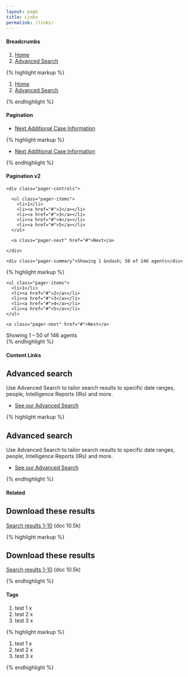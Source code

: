 ```yaml
---
layout: page
title: Links
permalink: /links/
---
```


<h4 class="heading-medium">Breadcrumbs</h4>

<div class="example">
    <div id="global-breadcrumb" class="header-context">
        <ol role="breadcrumbs" class="breadcrumbs group">
            <li>
                <a href="/">Home</a>
            </li>
            <li>
                <a href="/advanced-search">Advanced Search</a>
            </li>
        </ol>
    </div>
</div>
{% highlight markup %}
<!-- breadcrumbs -->
<div id="global-breadcrumb" class="header-context">
    <ol role="breadcrumbs" class="breadcrumbs group">
        <li>
            <a href="/">Home</a>
        </li>
        <li>
            <a href="/advanced-search">Advanced Search</a>
        </li>
    </ol>
</div>
<!-- breadcrumbs -->
{% endhighlight %}


<h4 class="heading-medium">Pagination</h4>

<div class="example">
    <nav class="pagination" role="navigation" aria-label="Pagination">
        <ul class="group">
            <li class="next">
                <a title="Navigate to next part" rel="next" href="#">
                    <span class="pagination-label">Next</span>
                    <span class="pagination-part-title">Additional Case Information</span>
                </a>
            </li>
        </ul>
    </nav>
</div>

{% highlight markup %}
<!-- pagination -->
<nav class="pagination" role="navigation" aria-label="Pagination">
    <ul class="group">
        <li class="next">
            <a title="Navigate to next part" rel="next" href="#">
                <span class="pagination-label">Next</span>
                <span class="pagination-part-title">Additional Case Information</span>
            </a>
        </li>
    </ul>
</nav>
<!-- pagination -->
{% endhighlight %}


<h4 class="heading-medium">Pagination v2</h4>


<div class="example">

  <!-- pagination -->

  <div class="pager">

    <div class="pager-controls">

      <ul class="pager-items">
        <li>1</li>
        <li><a href="#">2</a></li>
        <li><a href="#">3</a></li>
        <li><a href="#">4</a></li>
        <li><a href="#">5</a></li>
      </ul>

      <a class="pager-next" href="#">Next</a>

    </div>

    <div class="pager-summary">Showing 1 &ndash; 50 of 146 agents</div>

  </div>
  <!-- pagination -->

</div>

{% highlight markup %}
<!-- pagination -->

<div class="pager">

  <div class="pager-controls">

    <ul class="pager-items">
      <li>1</li>
      <li><a href="#">2</a></li>
      <li><a href="#">3</a></li>
      <li><a href="#">4</a></li>
      <li><a href="#">5</a></li>
    </ul>

    <a class="pager-next" href="#">Next</a>

  </div>

  <div class="pager-summary">Showing 1 &ndash; 50 of 146 agents</div>

</div>
<!-- pagination -->
{% endhighlight %}



<h4 class="heading-medium">Content Links</h4>

<div class="example">
    <div class="content-links">
        <div class="content-links-inner">
            <h2>Advanced search</h2>
            <p>
                Use Advanced Search to tailor search results to specific date ranges, people, Intelligence Reports (IRs) and more.
            </p>
            <ul>
                <li>
                    <a href="/advanced-search">See our Advanced Search</a>
                </li>
            </ul>
        </div>
    </div>
</div>

{% highlight markup %}
<!-- content links -->
<div class="content-links">
    <div class="content-links-inner">
        <h2>Advanced search</h2>
        <p>
            Use Advanced Search to tailor search results to specific date ranges, people, Intelligence Reports (IRs) and more.
        </p>
        <ul>
            <li>
                <a href="/advanced-search">See our Advanced Search</a>
            </li>
        </ul>
    </div>
</div>
<!-- contnet links -->
{% endhighlight %}

<h4 class="heading-medium">Related</h4>

<div class="example">
    <aside class="related">
      <h2>Download these results</h2>
      <p><a href="#">Search results 1-10</a> (doc 10.5k)</p>
    </aside>
</div>

{% highlight markup %}
<!-- related -->
<aside class="related">
  <h2>Download these results</h2>
  <p><a href="#">Search results 1-10</a> (doc 10.5k)</p>
</aside>
<!-- related -->
{% endhighlight %}

<h4 class="heading-medium">Tags</h4>

<div class="example">

<!-- tags widget -->
<div class="tags">
  <ol>
    <li class="tags__item">
      <span>test 1</span>
      <a role="button">x</a>
    </li>
    <li class="tags__item">
      <span>test 2</span>
      <a role="button">x</a>
    </li>
    <li class="tags__item">
      <span>test 3</span>
      <a role="button">x</a>
    </li>
  </ol>
</div>
<!-- tags widget -->

</div>


{% highlight markup %}

<!-- tags widget -->
<div class="tags">
  <ol>
    <li class="tags__item">
      <span>test 1</span>
      <a role="button">x</a>
    </li>
    <li class="tags__item">
      <span>test 2</span>
      <a role="button">x</a>
    </li>
    <li class="tags__item">
      <span>test 3</span>
      <a role="button">x</a>
    </li>
  </ol>
</div>
<!-- tags widget -->

{% endhighlight %}

